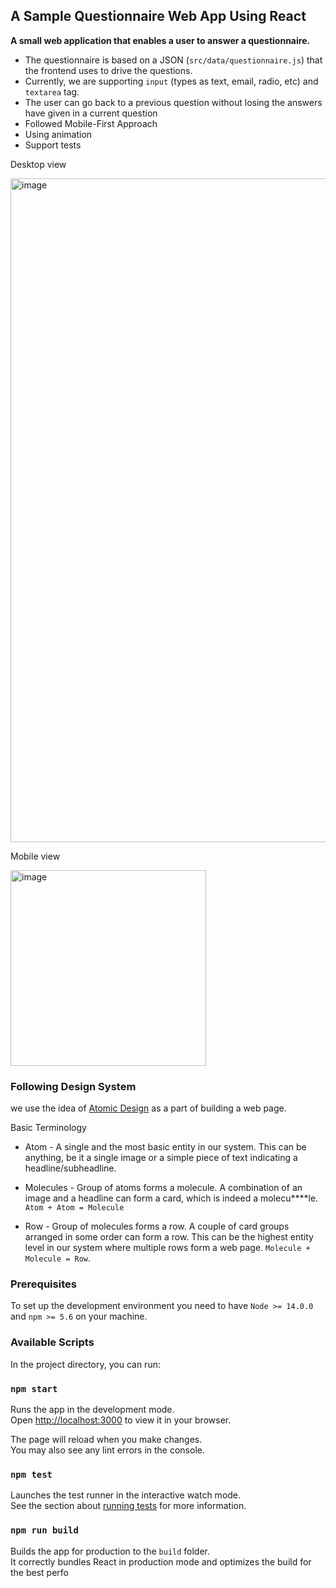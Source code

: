 ## A Sample Questionnaire Web App Using React 

 **A small web application that enables a user to answer a questionnaire.**
- The questionnaire is based on a JSON (`src/data/questionnaire.js`) that the frontend uses to drive the questions. 
- Currently, we are supporting `input` (types as text, email, radio, etc) and `textarea` tag. 
- The user can go back to a previous question without losing the answers have given in a current question
- Followed Mobile-First Approach 
- Using animation 
- Support tests

Desktop view

<img width="1062" alt="image" src="https://user-images.githubusercontent.com/37729206/159499663-c49f3e42-afd5-4441-8665-08610e78e4f2.png">

Mobile view

<img width="313" alt="image" src="https://user-images.githubusercontent.com/37729206/159499938-f8348f10-2657-4be4-9808-eb84f8bc5325.png">

### Following Design System
 we use the idea of [Atomic Design](https://bradfrost.com/blog/post/atomic-web-design/) as a part of building a web page.

 Basic Terminology
* Atom - A single and the most basic entity in our system. This can be anything, be it a single image or a simple piece of text indicating a headline/subheadline.

* Molecules - Group of atoms forms a molecule. A combination of an image and a headline can form a card, which is indeed a molecu****le.
`Atom + Atom = Molecule`

* Row - Group of molecules forms a row. A couple of card groups arranged in some order can form a row. This can be the highest entity level in our system where multiple rows form a web page.
`Molecule + Molecule = Row`.

### Prerequisites
To set up the development environment you need to have `Node >= 14.0.0` and `npm >= 5.6` on your machine.

### Available Scripts

In the project directory, you can run:

### `npm start`

Runs the app in the development mode.\
Open [http://localhost:3000](http://localhost:3000) to view it in your browser.

The page will reload when you make changes.\
You may also see any lint errors in the console.

### `npm test`

Launches the test runner in the interactive watch mode.\
See the section about [running tests](https://facebook.github.io/create-react-app/docs/running-tests) for more information.

### `npm run build`

Builds the app for production to the `build` folder.\
It correctly bundles React in production mode and optimizes the build for the best perfo
